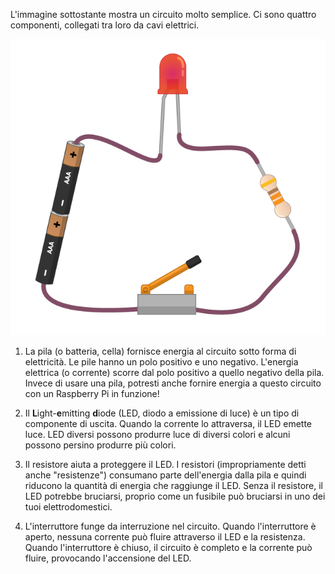 L'immagine sottostante mostra un circuito molto semplice. Ci sono quattro componenti, collegati tra loro da cavi elettrici.

![Circuito semplice](images/simple-circuit.png)

1. La pila (o batteria, cella) fornisce energia al circuito sotto forma di elettricità. Le pile hanno un polo positivo e uno negativo. L'energia elettrica (o corrente) scorre dal polo positivo a quello negativo della pila. Invece di usare una pila, potresti anche fornire energia a questo circuito con un Raspberry Pi in funzione!

1. Il **L**ight-**e**mitting **d**iode (LED, diodo a emissione di luce) è un tipo di componente di uscita. Quando la corrente lo attraversa, il LED emette luce. LED diversi possono produrre luce di diversi colori e alcuni possono persino produrre più colori.

1. Il resistore aiuta a proteggere il LED. I resistori (impropriamente detti anche "resistenze") consumano parte dell'energia dalla pila e quindi riducono la quantità di energia che raggiunge il LED. Senza il resistore, il LED potrebbe bruciarsi, proprio come un fusibile può bruciarsi in uno dei tuoi elettrodomestici.

1. L'interruttore funge da interruzione nel circuito. Quando l'interruttore è aperto, nessuna corrente può fluire attraverso il LED e la resistenza. Quando l'interruttore è chiuso, il circuito è completo e la corrente può fluire, provocando l'accensione del LED.
